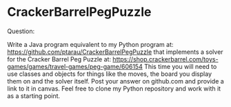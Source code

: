 # CrackerBarrelPegPuzzle

Question:

Write a Java program equivalent to my Python program at:
https://github.com/ptarau/CrackerBarrelPegPuzzle
that implements a solver for the Cracker Barrel Peg Puzzle at:
https://shop.crackerbarrel.com/toys-games/games/travel-games/peg-game/606154
This time you will need to use classes and objects for things like the moves, the board you display them on and the solver itself.
Post your answer on github.com and provide a link to it in canvas. Feel free to clone my Python repository and work with it as a starting point.
